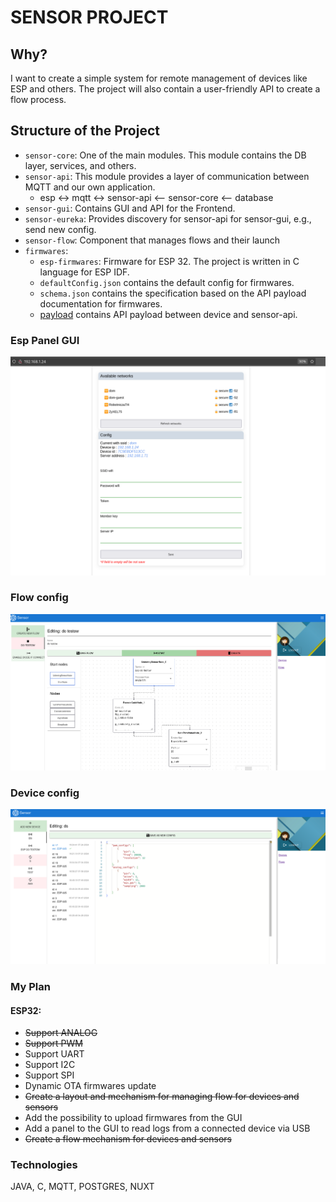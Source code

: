 # SENSOR PROJECT

## Why?

I want to create a simple system for remote management of devices like ESP and others. The project will also contain a user-friendly API to create a flow process.

## Structure of the Project

- `sensor-core`:
  One of the main modules. This module contains the DB layer, services, and others.
- `sensor-api`:
  This module provides a layer of communication between MQTT and our own application.
  - esp <-> mqtt <-> sensor-api <-- sensor-core <-- database
- `sensor-gui`:
  Contains GUI and API for the Frontend.
- `sensor-eureka`:
  Provides discovery for sensor-api for sensor-gui, e.g., send new config.
- `sensor-flow`:
  Component that manages flows and their launch
- `firmwares`:
  - `esp-firmwares`:
    Firmware for ESP 32. The project is written in C language for ESP IDF.
  - `defaultConfig.json` contains the default config for firmwares.
  - `schema.json` contains the specification based on the API payload documentation for firmwares.
  - [payload](documentation/README) contains API payload between device and sensor-api.


### Esp Panel GUI

![img.png](documentation/files/esp-panel.png)

### Flow config

![img.png](documentation/files/flow-config.png)

### Device config

![img.png](documentation/files/device-config.png)

### My Plan
#### ESP32:
* ~~Support ANALOG~~
* ~~Support PWM~~
* Support UART
* Support I2C
* Support SPI
* Dynamic OTA firmwares update
* ~~Create a layout and mechanism for managing flow for devices and sensors~~
* Add the possibility to upload firmwares from the GUI
* Add a panel to the GUI to read logs from a connected device via USB
* ~~Create a flow mechanism for devices and sensors~~

### Technologies

JAVA, C, MQTT, POSTGRES, NUXT

